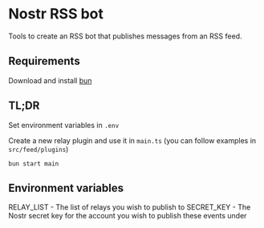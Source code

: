 # Nostr RSS bot

Tools to create an RSS bot that publishes messages from an RSS feed.

## Requirements

Download and install [bun](https://bun.sh/)

## TL;DR

Set environment variables in `.env`

Create a new relay plugin and use it in `main.ts` (you can follow examples in `src/feed/plugins`)

```
bun start main
```

## Environment variables

RELAY_LIST - The list of relays you wish to publish to
SECRET_KEY - The Nostr secret key for the account you wish to publish these events under
